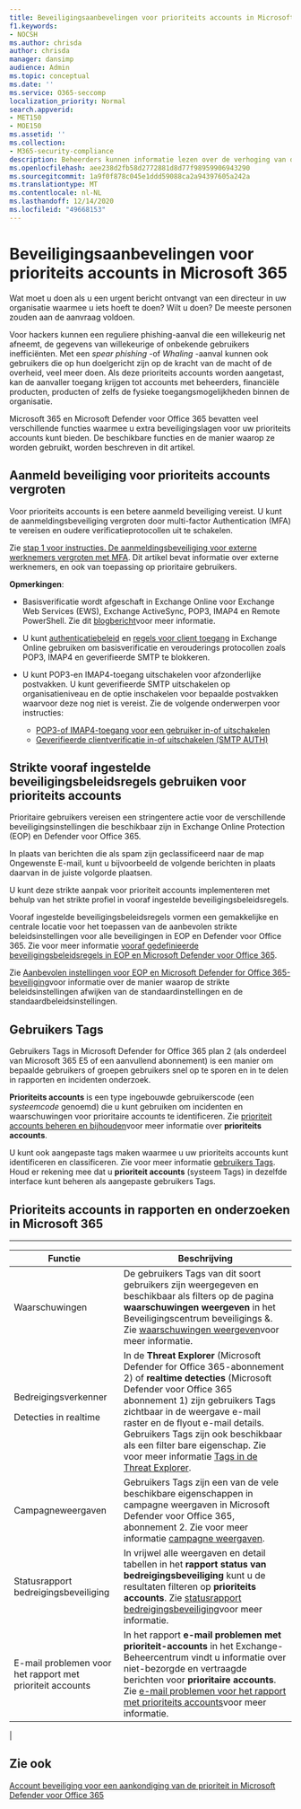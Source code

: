 ```yaml
---
title: Beveiligingsaanbevelingen voor prioriteits accounts in Microsoft 365
f1.keywords:
- NOCSH
ms.author: chrisda
author: chrisda
manager: dansimp
audience: Admin
ms.topic: conceptual
ms.date: ''
ms.service: O365-seccomp
localization_priority: Normal
search.appverid:
- MET150
- MOE150
ms.assetid: ''
ms.collection:
- M365-security-compliance
description: Beheerders kunnen informatie lezen over de verhoging van de beveiligingsinstellingen en rapporten, waarschuwingen en onderzoek voor prioriteits accounts in hun Microsoft 365-organisaties.
ms.openlocfilehash: aee238d2fb58d2772881d8d77f98959906943290
ms.sourcegitcommit: 1a9f0f878c045e1ddd59088ca2a94397605a242a
ms.translationtype: MT
ms.contentlocale: nl-NL
ms.lasthandoff: 12/14/2020
ms.locfileid: "49668153"
---
```

# <a name="security-recommendations-for-priority-accounts-in-microsoft-365"></a>Beveiligingsaanbevelingen voor prioriteits accounts in Microsoft 365

Wat moet u doen als u een urgent bericht ontvangt van een directeur in uw organisatie waarmee u iets hoeft te doen? Wilt u doen? De meeste personen zouden aan de aanvraag voldoen.

Voor hackers kunnen een reguliere phishing-aanval die een willekeurig net afneemt, de gegevens van willekeurige of onbekende gebruikers inefficiënten. Met een _spear phishing_ -of _Whaling_ -aanval kunnen ook gebruikers die op hun doelgericht zijn op de kracht van de macht of de overheid, veel meer doen. Als deze prioriteits accounts worden aangetast, kan de aanvaller toegang krijgen tot accounts met beheerders, financiële producten, producten of zelfs de fysieke toegangsmogelijkheden binnen de organisatie.

Microsoft 365 en Microsoft Defender voor Office 365 bevatten veel verschillende functies waarmee u extra beveiligingslagen voor uw prioriteits accounts kunt bieden. De beschikbare functies en de manier waarop ze worden gebruikt, worden beschreven in dit artikel.

## <a name="increase-sign-in-security-for-priority-accounts"></a>Aanmeld beveiliging voor prioriteits accounts vergroten

Voor prioriteits accounts is een betere aanmeld beveiliging vereist. U kunt de aanmeldingsbeveiliging vergroten door multi-factor Authentication (MFA) te vereisen en oudere verificatieprotocollen uit te schakelen.

Zie [stap 1 voor instructies. De aanmeldingsbeveiliging voor externe werknemers vergroten met MFA](https://docs.microsoft.com/microsoft-365/solutions/empower-people-to-work-remotely-secure-sign-in). Dit artikel bevat informatie over externe werknemers, en ook van toepassing op prioritaire gebruikers.

**Opmerkingen**:

- Basisverificatie wordt afgeschaft in Exchange Online voor Exchange Web Services (EWS), Exchange ActiveSync, POP3, IMAP4 en Remote PowerShell. Zie dit [blogbericht](https://developer.microsoft.com/office/blogs/deferred-end-of-support-date-for-basic-authentication-in-exchange-online/)voor meer informatie.

- U kunt [authenticatiebeleid](https://docs.microsoft.com/exchange/clients-and-mobile-in-exchange-online/disable-basic-authentication-in-exchange-online) en [regels voor client toegang](https://docs.microsoft.com/exchange/clients-and-mobile-in-exchange-online/client-access-rules/client-access-rules) in Exchange Online gebruiken om basisverificatie en verouderings protocollen zoals POP3, IMAP4 en geverifieerde SMTP te blokkeren.

- U kunt POP3-en IMAP4-toegang uitschakelen voor afzonderlijke postvakken. U kunt geverifieerde SMTP uitschakelen op organisatieniveau en de optie inschakelen voor bepaalde postvakken waarvoor deze nog niet is vereist. Zie de volgende onderwerpen voor instructies:
  - [POP3-of IMAP4-toegang voor een gebruiker in-of uitschakelen](https://docs.microsoft.com/exchange/clients-and-mobile-in-exchange-online/pop3-and-imap4/enable-or-disable-pop3-or-imap4-access)
  - [Geverifieerde clientverificatie in-of uitschakelen (SMTP AUTH)](https://docs.microsoft.com/exchange/clients-and-mobile-in-exchange-online/authenticated-client-smtp-submission)

## <a name="use-strict-preset-security-policies-for-priority-accounts"></a>Strikte vooraf ingestelde beveiligingsbeleidsregels gebruiken voor prioriteits accounts

Prioritaire gebruikers vereisen een stringentere actie voor de verschillende beveiligingsinstellingen die beschikbaar zijn in Exchange Online Protection (EOP) en Defender voor Office 365.

In plaats van berichten die als spam zijn geclassificeerd naar de map Ongewenste E-mail, kunt u bijvoorbeeld de volgende berichten in plaats daarvan in de juiste volgorde plaatsen.

U kunt deze strikte aanpak voor prioriteit accounts implementeren met behulp van het strikte profiel in vooraf ingestelde beveiligingsbeleidsregels.

Vooraf ingestelde beveiligingsbeleidsregels vormen een gemakkelijke en centrale locatie voor het toepassen van de aanbevolen strikte beleidsinstellingen voor alle beveiligingen in EOP en Defender voor Office 365. Zie voor meer informatie [vooraf gedefinieerde beveiligingsbeleidsregels in EOP en Microsoft Defender voor Office 365](preset-security-policies.md).

Zie [Aanbevolen instellingen voor EOP en Microsoft Defender for Office 365-beveiliging](recommended-settings-for-eop-and-office365-atp.md)voor informatie over de manier waarop de strikte beleidsinstellingen afwijken van de standaardinstellingen en de standaardbeleidsinstellingen.

## <a name="user-tags"></a>Gebruikers Tags

Gebruikers Tags in Microsoft Defender for Office 365 plan 2 (als onderdeel van Microsoft 365 E5 of een aanvullend abonnement) is een manier om bepaalde gebruikers of groepen gebruikers snel op te sporen en in te delen in rapporten en incidenten onderzoek.

**Prioriteits accounts** is een type ingebouwde gebruikerscode (een _systeemcode_ genoemd) die u kunt gebruiken om incidenten en waarschuwingen voor prioritaire accounts te identificeren. Zie [prioriteit accounts beheren en bijhouden](https://docs.microsoft.com/microsoft-365/admin/setup/priority-accounts)voor meer informatie over **prioriteits accounts**.

U kunt ook aangepaste tags maken waarmee u uw prioriteits accounts kunt identificeren en classificeren. Zie voor meer informatie [gebruikers Tags](user-tags.md). Houd er rekening mee dat u **prioriteit accounts** (systeem Tags) in dezelfde interface kunt beheren als aangepaste gebruikers Tags.

## <a name="priority-accounts-in-reports-and-investigations-in-microsoft-365"></a>Prioriteits accounts in rapporten en onderzoeken in Microsoft 365

****

|Functie|Beschrijving|
|---|---|
|Waarschuwingen|De gebruikers Tags van dit soort gebruikers zijn weergegeven en beschikbaar als filters op de pagina **waarschuwingen weergeven** in het Beveiligingscentrum beveiligings &. Zie [waarschuwingen weergeven](https://docs.microsoft.com/microsoft-365/compliance/alert-policies#viewing-alerts)voor meer informatie.|
|Bedreigingsverkenner <p> Detecties in realtime|In de **Threat Explorer** (Microsoft Defender for Office 365-abonnement 2) of **realtime detecties** (Microsoft Defender voor Office 365 abonnement 1) zijn gebruikers Tags zichtbaar in de weergave e-mail raster en de flyout e-mail details. Gebruikers Tags zijn ook beschikbaar als een filter bare eigenschap. Zie voor meer informatie  [Tags in de Threat Explorer](threat-explorer.md#tags-in-threat-explorer).|
|Campagneweergaven|Gebruikers Tags zijn een van de vele beschikbare eigenschappen in campagne weergaven in Microsoft Defender voor Office 365, abonnement 2. Zie voor meer informatie [campagne weergaven](campaigns.md).|
|Statusrapport bedreigingsbeveiliging|In vrijwel alle weergaven en detail tabellen in het **rapport status van bedreigingsbeveiliging** kunt u de resultaten filteren op **prioriteits accounts**. Zie [statusrapport bedreigingsbeveiliging](view-email-security-reports.md#threat-protection-status-report)voor meer informatie.|
|E-mail problemen voor het rapport met prioriteit accounts|In het rapport **e-mail problemen met prioriteit-accounts** in het Exchange-Beheercentrum vindt u informatie over niet-bezorgde en vertraagde berichten voor **prioritaire accounts**. Zie [e-mail problemen voor het rapport met prioriteits accounts](https://docs.microsoft.com/exchange/monitoring/mail-flow-reports/mfr-email-issues-for-priority-accounts-report)voor meer informatie.|
|

## <a name="see-also"></a>Zie ook

[Account beveiliging voor een aankondiging van de prioriteit in Microsoft Defender voor Office 365](https://techcommunity.microsoft.com/t5/microsoft-defender-for-office/announcing-priority-account-protection-in-microsoft-defender-for/ba-p/1696385)
